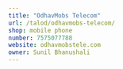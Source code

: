 ```yaml
---
title: "OdhavMobs Telecom"
url: /talod/odhavmobs-telecom/
shop: mobile phone
number: 7575077788
website: odhavmobstele.com
owner: Sunil Bhanushali
---
```

